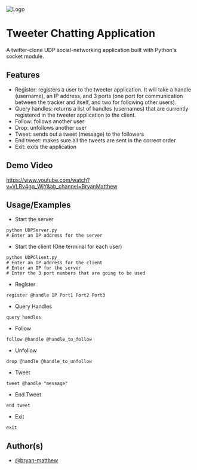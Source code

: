 
![Logo](https://i.ibb.co/4MPGGhX/tweeter-logo.png)


# Tweeter Chatting Application

A twitter-clone UDP social-networking application built with Python's socket module.



## Features
- Register: registers a user to the tweeter application. It will take a handle (username), an IP address, and 3 ports (one port for communication between the tracker and itself, and two for following other users).
- Query handles: returns a list of handles (usernames) that are currently registered in the tweeter application to the client.
- Follow: follows another user
- Drop: unfollows another user
- Tweet: sends out a tweet (message) to the followers
- End tweet: makes sure all the tweets are sent in the correct order
- Exit: exits the application 

## Demo Video
https://www.youtube.com/watch?v=VLRv4gq_WjY&ab_channel=BryanMatthew


## Usage/Examples
- Start the server
```command
python UDPServer.py
# Enter an IP address for the server
```
- Start the client (One terminal for each user)
```command
python UDPClient.py 
# Enter an IP address for the client
# Enter an IP for the server
# Enter the 3 port numbers that are going to be used
```
- Register
```command
register @handle IP Port1 Port2 Port3
```
- Query Handles
```command
query handles
```
- Follow
```command
follow @handle @handle_to_follow
```
- Unfollow
```command
drop @handle @handle_to_unfollow
```
- Tweet
```command
tweet @handle "message"
```
- End Tweet
```command
end tweet
```
- Exit
```command
exit
```

## Author(s)
- [@bryan-matthew](https://www.github.com/bryan-matthew)

